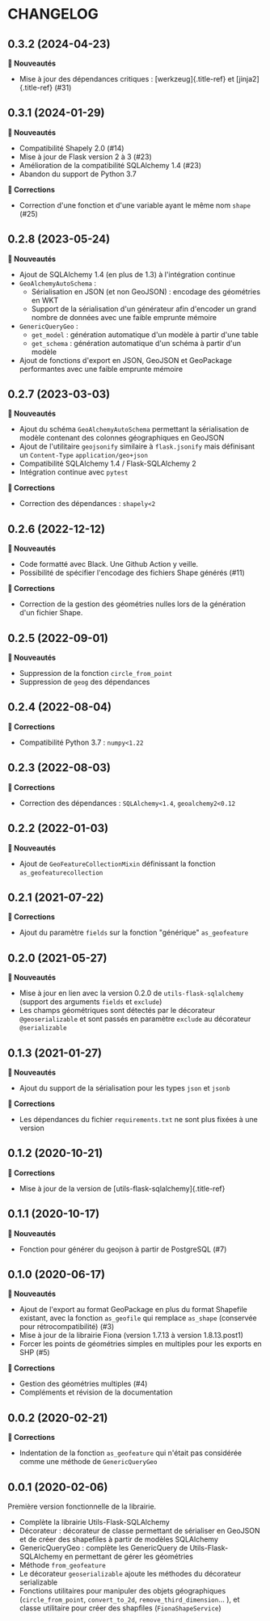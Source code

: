 # CHANGELOG

## 0.3.2 (2024-04-23)

**🚀 Nouveautés**

-   Mise à jour des dépendances critiques : [werkzeug]{.title-ref} et
    [jinja2]{.title-ref} (#31)

## 0.3.1 (2024-01-29)

**🚀 Nouveautés**

-   Compatibilité Shapely 2.0 (#14)
-   Mise à jour de Flask version 2 à 3 (#23)
-   Amélioration de la compatibilité SQLAlchemy 1.4 (#23)
-   Abandon du support de Python 3.7

**🐛 Corrections**

-   Correction d'une fonction et d'une variable ayant le même nom
    `shape` (#25)

## 0.2.8 (2023-05-24)

**🚀 Nouveautés**

-   Ajout de SQLAlchemy 1.4 (en plus de 1.3) à l'intégration continue
-   `GeoAlchemyAutoSchema` :
    -   Sérialisation en JSON (et non GeoJSON) : encodage des géométries
        en WKT
    -   Support de la sérialisation d'un générateur afin d'encoder un
        grand nombre de données avec une faible emprunte mémoire
-   `GenericQueryGeo` :
    -   `get_model` : génération automatique d'un modèle à partir d'une
        table
    -   `get_schema` : génération automatique d'un schéma à partir d'un
        modèle
-   Ajout de fonctions d'export en JSON, GeoJSON et GeoPackage
    performantes avec une faible emprunte mémoire

## 0.2.7 (2023-03-03)

**🚀 Nouveautés**

-   Ajout du schéma `GeoAlchemyAutoSchema` permettant la sérialisation
    de modèle contenant des colonnes géographiques en GeoJSON
-   Ajout de l'utilitaire `geojsonify` similaire à `flask.jsonify` mais
    définisant un `Content-Type` `application/geo+json`
-   Compatibilité SQLAlchemy 1.4 / Flask-SQLAlchemy 2
-   Intégration continue avec `pytest`

**🐛 Corrections**

-   Correction des dépendances : `shapely<2`

## 0.2.6 (2022-12-12)

**🚀 Nouveautés**

-   Code formatté avec Black. Une Github Action y veille.
-   Possibilité de spécifier l'encodage des fichiers Shape générés (#11)

**🐛 Corrections**

-   Correction de la gestion des géométries nulles lors de la génération
    d'un fichier Shape.

## 0.2.5 (2022-09-01)

**🚀 Nouveautés**

-   Suppression de la fonction `circle_from_point`
-   Suppression de `geog` des dépendances

## 0.2.4 (2022-08-04)

**🐛 Corrections**

-   Compatibilité Python 3.7 : `numpy<1.22`

## 0.2.3 (2022-08-03)

**🐛 Corrections**

-   Correction des dépendances : `SQLAlchemy<1.4`, `geoalchemy2<0.12`

## 0.2.2 (2022-01-03)

**🚀 Nouveautés**

-   Ajout de `GeoFeatureCollectionMixin` définissant la fonction
    `as_geofeaturecollection`

## 0.2.1 (2021-07-22)

**🐛 Corrections**

-   Ajout du paramètre `fields` sur la fonction \"générique\"
    `as_geofeature`

## 0.2.0 (2021-05-27)

**🚀 Nouveautés**

-   Mise à jour en lien avec la version 0.2.0 de
    `utils-flask-sqlalchemy` (support des arguments `fields` et
    `exclude`)
-   Les champs géométriques sont détectés par le décorateur
    `@geoserializable` et sont passés en paramètre `exclude` au
    décorateur `@serializable`

## 0.1.3 (2021-01-27)

**🚀 Nouveautés**

-   Ajout du support de la sérialisation pour les types `json` et
    `jsonb`

**🐛 Corrections**

-   Les dépendances du fichier `requirements.txt` ne sont plus fixées à
    une version

## 0.1.2 (2020-10-21)

**🐛 Corrections**

-   Mise à jour de la version de [utils-flask-sqlalchemy]{.title-ref}

## 0.1.1 (2020-10-17)

**🚀 Nouveautés**

-   Fonction pour générer du geojson à partir de PostgreSQL (#7)

## 0.1.0 (2020-06-17)

**🚀 Nouveautés**

-   Ajout de l'export au format GeoPackage en plus du format Shapefile
    existant, avec la fonction `as_geofile` qui remplace `as_shape`
    (conservée pour rétrocompatibilité) (#3)
-   Mise à jour de la librairie Fiona (version 1.7.13 à version
    1.8.13.post1)
-   Forcer les points de géométries simples en multiples pour les
    exports en SHP (#5)

**🐛 Corrections**

-   Gestion des géométries multiples (#4)
-   Compléments et révision de la documentation

## 0.0.2 (2020-02-21)

**🐛 Corrections**

-   Indentation de la fonction `as_geofeature` qui n'était pas
    considérée comme une méthode de `GenericQueryGeo`

## 0.0.1 (2020-02-06)

Première version fonctionnelle de la librairie.

-   Complète la librairie Utils-Flask-SQLAlchemy
-   Décorateur : décorateur de classe permettant de sérialiser en
    GeoJSON et de créer des shapefiles à partir de modèles SQLAlchemy
-   GenericQueryGeo : complète les GenericQuery de
    Utils-Flask-SQLAlchemy en permettant de gérer les géométries
-   Méthode `from_geofeature`
-   Le décorateur `geoserializable` ajoute les méthodes du décorateur
    serializable
-   Fonctions utilitaires pour manipuler des objets géographiques
    (`circle_from_point`, `convert_to_2d`, `remove_third_dimension`\...
    ), et classe utilitaire pour créer des shapfiles
    (`FionaShapeService`)
